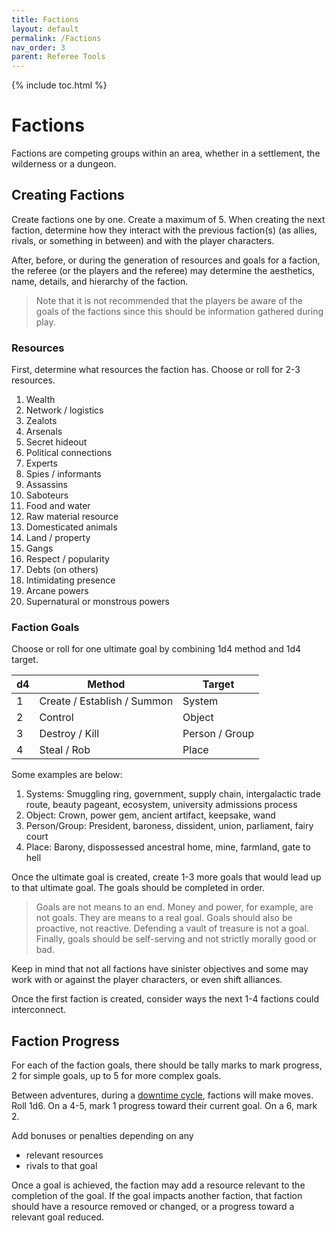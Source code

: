 ```yaml
---
title: Factions
layout: default
permalink: /Factions
nav_order: 3
parent: Referee Tools
---
```


{% include toc.html %}

# Factions

Factions are competing groups within an area, whether in a settlement, the wilderness or a dungeon. 

## Creating Factions

Create factions one by one. Create a maximum of 5. When creating the next faction, determine how they interact with the previous faction(s) (as allies, rivals, or something in between) and with the player characters.

After, before, or during the generation of resources and goals for a faction, the referee (or the players and the referee) may determine the aesthetics, name, details, and hierarchy of the faction. 

> Note that it is not recommended that the players be aware of the goals of the factions since this should be information gathered during play.

### Resources

First, determine what resources the faction has. Choose or roll for 2-3 resources. 

1. Wealth
2. Network / logistics
3. Zealots
4. Arsenals
5. Secret hideout 
6. Political connections
7. Experts
8. Spies / informants
9. Assassins
10. Saboteurs
11. Food and water
12. Raw material resource
13. Domesticated animals
14. Land / property
15. Gangs
16. Respect / popularity
17. Debts (on others)
18. Intimidating presence
19. Arcane powers
20. Supernatural or monstrous powers

### Faction Goals

Choose or roll for one ultimate goal by combining 1d4 method and 1d4 target. 

| d4  | Method                      | Target         |
| --- | --------------------------- | -------------- |
| 1   | Create / Establish / Summon | System         |
| 2   | Control                     | Object         |
| 3   | Destroy / Kill              | Person / Group |
| 4   | Steal / Rob                 | Place          |

Some examples are below: 

1. Systems: Smuggling ring, government, supply chain, intergalactic trade route, beauty pageant, ecosystem, university admissions process
2. Object: Crown, power gem, ancient artifact, keepsake, wand
3. Person/Group: President, baroness, dissident, union, parliament, fairy court
4. Place: Barony, dispossessed ancestral home, mine, farmland, gate to hell

Once the ultimate goal is created, create 1-3 more goals that would lead up to that ultimate goal. The goals should be completed in order. 

> Goals are not means to an end. Money and power, for example, are not goals. They are means to a real goal. Goals should also be proactive, not reactive. Defending a vault of treasure is not a goal. Finally, goals should be self-serving and not strictly morally good or bad. 

Keep in mind that not all factions have sinister objectives and some may work with or against the player characters, or even shift alliances.

Once the first faction is created, consider ways the next 1-4 factions could interconnect. 

## Faction Progress

For each of the faction goals, there should be tally marks to mark progress, 2 for simple goals, up to 5 for more complex goals.

Between adventures, during a [downtime cycle](downtimecycle), factions will make moves. Roll 1d6. On a 4-5, mark 1 progress toward their current goal. On a 6, mark 2. 

Add bonuses or penalties depending on any 
- relevant resources
- rivals to that goal

Once a goal is achieved, the faction may add a resource relevant to the completion of the goal. If the goal impacts another faction, that faction should have a resource removed or changed, or a progress toward a relevant goal reduced.